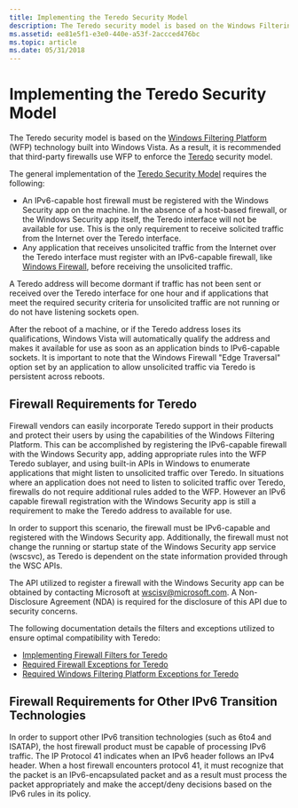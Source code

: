 ```yaml
---
title: Implementing the Teredo Security Model
description: The Teredo security model is based on the Windows Filtering Platform (WFP) technology built into Windows Vista. As a result, it is recommended that third-party firewalls use WFP to enforce the Teredo security model.
ms.assetid: ee81e5f1-e3e0-440e-a53f-2accced476bc
ms.topic: article
ms.date: 05/31/2018
---
```


# Implementing the Teredo Security Model

The Teredo security model is based on the [Windows Filtering Platform](/windows/desktop/FWP/windows-filtering-platform-start-page) (WFP) technology built into Windows Vista. As a result, it is recommended that third-party firewalls use WFP to enforce the [Teredo](about-teredo.md) security model.

The general implementation of the [Teredo Security Model](the-teredo-security-model.md) requires the following:

-   An IPv6-capable host firewall must be registered with the Windows Security app on the machine. In the absence of a host-based firewall, or the Windows Security app itself, the Teredo interface will not be available for use. This is the only requirement to receive solicited traffic from the Internet over the Teredo interface.
-   Any application that receives unsolicited traffic from the Internet over the Teredo interface must register with an IPv6-capable firewall, like [Windows Firewall](/previous-versions/windows/desktop/ics/windows-firewall-start-page), before receiving the unsolicited traffic.

A Teredo address will become dormant if traffic has not been sent or received over the Teredo interface for one hour and if applications that meet the required security criteria for unsolicited traffic are not running or do not have listening sockets open.

After the reboot of a machine, or if the Teredo address loses its qualifications, Windows Vista will automatically qualify the address and makes it available for use as soon as an application binds to IPv6-capable sockets. It is important to note that the Windows Firewall "Edge Traversal" option set by an application to allow unsolicited traffic via Teredo is persistent across reboots.

## Firewall Requirements for Teredo

Firewall vendors can easily incorporate Teredo support in their products and protect their users by using the capabilities of the Windows Filtering Platform. This can be accomplished by registering the IPv6-capable firewall with the Windows Security app, adding appropriate rules into the WFP Teredo sublayer, and using built-in APIs in Windows to enumerate applications that might listen to unsolicited traffic over Teredo. In situations where an application does not need to listen to solicited traffic over Teredo, firewalls do not require additional rules added to the WFP. However an IPv6 capable firewall registration with the Windows Security app is still a requirement to make the Teredo address to available for use.

In order to support this scenario, the firewall must be IPv6-capable and registered with the Windows Security app. Additionally, the firewall must not change the running or startup state of the Windows Security app service (wscsvc), as Teredo is dependent on the state information provided through the WSC APIs.

The API utilized to register a firewall with the Windows Security app can be obtained by contacting Microsoft at wscisv@microsoft.com. A Non-Disclosure Agreement (NDA) is required for the disclosure of this API due to security concerns.

The following documentation details the filters and exceptions utilized to ensure optimal compatibility with Teredo:

-   [Implementing Firewall Filters for Teredo](implementing-firewall-filters-for-teredo.md)
-   [Required Firewall Exceptions for Teredo](required-firewall-exceptions-for-teredo.md)
-   [Required Windows Filtering Platform Exceptions for Teredo](required-windows-filtering-platform-exceptions-for-teredo.md)

## Firewall Requirements for Other IPv6 Transition Technologies

In order to support other IPv6 transition technologies (such as 6to4 and ISATAP), the host firewall product must be capable of processing IPv6 traffic. The IP Protocol 41 indicates when an IPv6 header follows an IPv4 header. When a host firewall encounters protocol 41, it must recognize that the packet is an IPv6-encapsulated packet and as a result must process the packet appropriately and make the accept/deny decisions based on the IPv6 rules in its policy.
